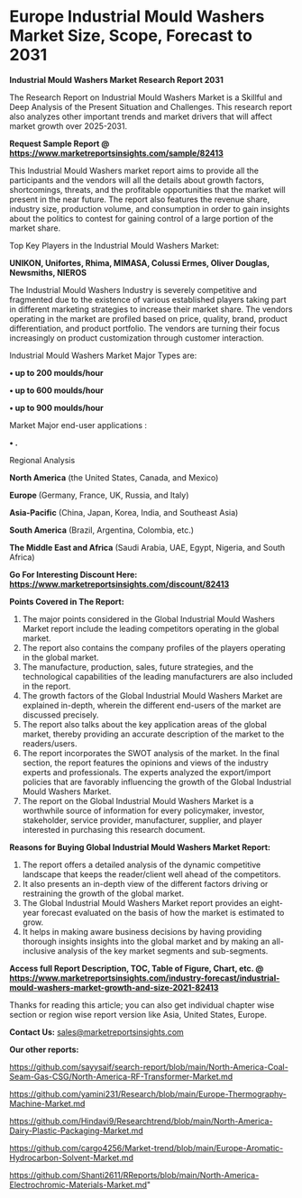 # Europe Industrial Mould Washers Market Size, Scope, Forecast to 2031

<strong>Industrial Mould Washers Market Research Report 2031</strong>

The Research Report on Industrial Mould Washers Market is a Skillful and Deep Analysis of the Present Situation and Challenges. This research report also analyzes other important trends and market drivers that will affect market growth over 2025-2031.

<strong>Request Sample Report @ <a href=https://www.marketreportsinsights.com/sample/82413>https://www.marketreportsinsights.com/sample/82413</a></strong>

This Industrial Mould Washers market report aims to provide all the participants and the vendors will all the details about growth factors, shortcomings, threats, and the profitable opportunities that the market will present in the near future. The report also features the revenue share, industry size, production volume, and consumption in order to gain insights about the politics to contest for gaining control of a large portion of the market share.

Top Key Players in the Industrial Mould Washers Market:

<strong>UNIKON, Unifortes, Rhima, MIMASA, Colussi Ermes, Oliver Douglas, Newsmiths, NIEROS</strong>

The Industrial Mould Washers Industry is severely competitive and fragmented due to the existence of various established players taking part in different marketing strategies to increase their market share. The vendors operating in the market are profiled based on price, quality, brand, product differentiation, and product portfolio. The vendors are turning their focus increasingly on product customization through customer interaction.

Industrial Mould Washers Market Major Types are:

<strong>• up to 200 moulds/hour

• up to 600 moulds/hour

• up to 900 moulds/hour</strong>

Market Major end-user applications :

<strong>• .</strong>

Regional Analysis

</u><strong><b>North America</b></strong> (the United States, Canada, and Mexico)

<strong><b>Europe </b></strong>(Germany, France, UK, Russia, and Italy)

<strong><b>Asia-Pacific</b></strong> (China, Japan, Korea, India, and Southeast Asia)

<strong><b>South America</b></strong> (Brazil, Argentina, Colombia, etc.)

<strong><b>The Middle East and Africa</b></strong> (Saudi Arabia, UAE, Egypt, Nigeria, and South Africa)

<strong>Go For Interesting Discount Here: <a href=https://www.marketreportsinsights.com/discount/82413>https://www.marketreportsinsights.com/discount/82413</a></strong>

<strong>Points Covered in The Report:</strong>
<ol>
  <li>The major points considered in the Global Industrial Mould Washers Market report include the leading competitors operating in the global market.</li>
  <li>The report also contains the company profiles of the players operating in the global market.</li>
  <li>The manufacture, production, sales, future strategies, and the technological capabilities of the leading manufacturers are also included in the report.</li>
  <li>The growth factors of the Global Industrial Mould Washers Market are explained in-depth, wherein the different end-users of the market are discussed precisely.</li>
  <li>The report also talks about the key application areas of the global market, thereby providing an accurate description of the market to the readers/users.</li>
  <li>The report incorporates the SWOT analysis of the market. In the final section, the report features the opinions and views of the industry experts and professionals. The experts analyzed the export/import policies that are favorably influencing the growth of the Global Industrial Mould Washers Market.</li>
  <li>The report on the Global Industrial Mould Washers Market is a worthwhile source of information for every policymaker, investor, stakeholder, service provider, manufacturer, supplier, and player interested in purchasing this research document.</li>
</ol>
<strong>Reasons for Buying Global Industrial Mould Washers Market Report:</strong>

<ol>
  <li>The report offers a detailed analysis of the dynamic competitive landscape that keeps the reader/client well ahead of the competitors.</li>
  <li>It also presents an in-depth view of the different factors driving or restraining the growth of the global market.</li>
  <li>The Global Industrial Mould Washers Market report provides an eight-year forecast evaluated on the basis of how the market is estimated to grow.</li>
  <li>It helps in making aware business decisions by having providing thorough insights insights into the global market and by making an all-inclusive analysis of the key market segments and sub-segments.</li>
</ol>
<strong>Access full Report Description, TOC, Table of Figure, Chart, etc. @ <a href=https://www.marketreportsinsights.com/industry-forecast/industrial-mould-washers-market-growth-and-size-2021-82413>https://www.marketreportsinsights.com/industry-forecast/industrial-mould-washers-market-growth-and-size-2021-82413</a></strong>


Thanks for reading this article; you can also get individual chapter wise section or region wise report version like Asia, United States, Europe.

<strong>Contact Us:</strong>
sales@marketreportsinsights.com

<strong>Our other reports:</strong>

<a href=https://github.com/sayysaif/search-report/blob/main/North-America-Coal-Seam-Gas-CSG/North-America-RF-Transformer-Market.md>https://github.com/sayysaif/search-report/blob/main/North-America-Coal-Seam-Gas-CSG/North-America-RF-Transformer-Market.md</a>

<a href=https://github.com/yamini231/Research/blob/main/Europe-Thermography-Machine-Market.md>https://github.com/yamini231/Research/blob/main/Europe-Thermography-Machine-Market.md</a>

<a href=https://github.com/Hindavi9/Researchtrend/blob/main/North-America-Dairy-Plastic-Packaging-Market.md>https://github.com/Hindavi9/Researchtrend/blob/main/North-America-Dairy-Plastic-Packaging-Market.md</a>

<a href=https://github.com/cargo4256/Market-trend/blob/main/Europe-Aromatic-Hydrocarbon-Solvent-Market.md>https://github.com/cargo4256/Market-trend/blob/main/Europe-Aromatic-Hydrocarbon-Solvent-Market.md</a>

<a href=https://github.com/Shanti2611/RReports/blob/main/North-America-Electrochromic-Materials-Market.md>https://github.com/Shanti2611/RReports/blob/main/North-America-Electrochromic-Materials-Market.md</a>"
